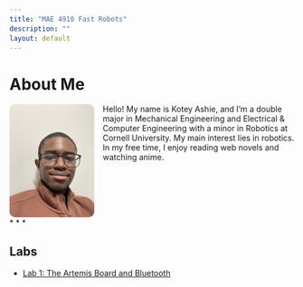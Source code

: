 ```yaml
---
title: "MAE 4910 Fast Robots"
description: ""
layout: default
---
```


# About Me

<img src="assets/IMG_.jpg" alt="My Photo" style="float: left; margin-right: 15px; width: 150px; border-radius: 10px;">

Hello! My name is Kotey Ashie, and I’m a double major in Mechanical Engineering and Electrical & Computer Engineering with a minor in Robotics at Cornell University. My main interest lies in robotics. In my free time, I enjoy reading web novels and watching anime.

<br>
<br>
<br>
<br>
<br>
* * *

## Labs
- [Lab 1: The Artemis Board and Bluetooth](docs/pages/lab1.md)
